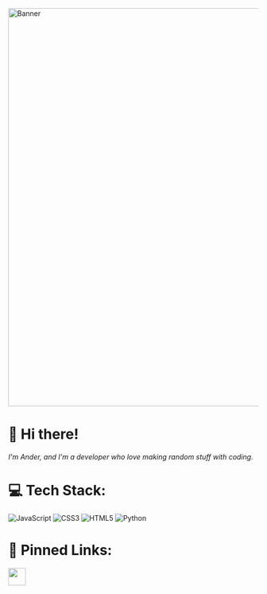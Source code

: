 <img src="https://i.pinimg.com/736x/30/8d/e8/308de80284d24aaa2695b555b8d476a1.jpg" alt="Banner" width="800"/>

<h1>👋 Hi there!</h1>
<h6>I'm Ander, and I'm a developer who love making random stuff with coding.</h6>

# 💻 Tech Stack:
![JavaScript](https://img.shields.io/badge/javascript-%2320232a.svg?style=for-the-badge&logo=javascript&logoColor=%23F7DF1E) 
![CSS3](https://img.shields.io/badge/css3-%231572B6.svg?style=for-the-badge&logo=css3&logoColor=white) 
![HTML5](https://img.shields.io/badge/html5-%23E34F26.svg?style=for-the-badge&logo=html5&logoColor=white) 
![Python](https://img.shields.io/badge/python-3670A0?style=for-the-badge&logo=python&logoColor=ffdd54)

# 📌 Pinned Links:
<a href="#"><img src="https://cdn4.iconfinder.com/data/icons/logos-brands-7/512/instagram_icon-instagram_buttoninstegram-64.png" style="height: 35px" /></a>

